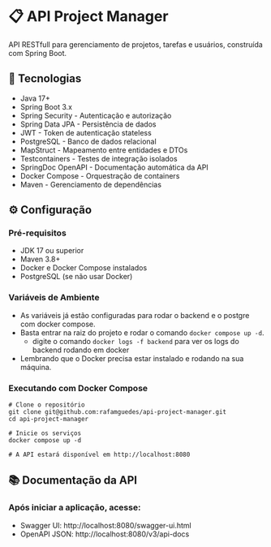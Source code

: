 📋 API Project Manager
=======================
API RESTfull para gerenciamento de projetos, tarefas e usuários, construída com Spring Boot.

🚀 Tecnologias
-----------------

- Java 17+
- Spring Boot 3.x
- Spring Security - Autenticação e autorização
- Spring Data JPA - Persistência de dados
- JWT - Token de autenticação stateless
- PostgreSQL - Banco de dados relacional
- MapStruct - Mapeamento entre entidades e DTOs
- Testcontainers - Testes de integração isolados
- SpringDoc OpenAPI - Documentação automática da API
- Docker Compose - Orquestração de containers
- Maven - Gerenciamento de dependências

⚙️ Configuração
-----------------------

### Pré-requisitos

- JDK 17 ou superior
- Maven 3.8+
- Docker e Docker Compose instalados
- PostgreSQL (se não usar Docker)

### Variáveis de Ambiente

- As variáveis já estão configuradas para rodar o backend e o postgre com docker compose.
- Basta entrar na raiz do projeto e rodar o comando `docker compose up -d`.
    - digite o comando `docker logs -f backend` para ver os logs do backend rodando em docker
- Lembrando que o Docker precisa estar instalado e rodando na sua máquina.

### Executando com Docker Compose

```
# Clone o repositório
git clone git@github.com:rafamguedes/api-project-manager.git
cd api-project-manager

# Inicie os serviços
docker compose up -d

# A API estará disponível em http://localhost:8080
```

📚 Documentação da API
-----------------------

### Após iniciar a aplicação, acesse:

- Swagger UI: http://localhost:8080/swagger-ui.html
- OpenAPI JSON: http://localhost:8080/v3/api-docs
